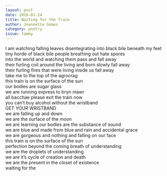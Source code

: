 ```yaml
---
layout: post 
date: 2016-01-24
title: Waiting for the Train
author: Jeannette Gomes
category: poetry
issue: tammy
---
```

I am watching falling leaves disentegrating into black bile beneath my feet  
tiny horde of black bile people breathing out hate spores   
into the world and watching them pass and fall away  
their furling coil around the living and born slowly fall away  
their furling fires that were living inside us fall away  
take me to the top of the agrocrag  
this train is on the surface of the sun  
our bodies are sugar glass  
we are running express to bryn mawr  
all bacchae please exit the train now  
you can’t buy alcohol without the wristband  
GET YOUR WRISTBAND  
we are falling up and down  
we are the surface of the moon  
we are learning our bodies are the substance of sound  
we are blue and made from blue and rain and accidental grace  
we are gorgeous and nothing and falling on our face  
this train is on the surface of the sun  
perfection beyond the coming breath of understanding  
we are the droplets of understanding  
we are it’s cycle of creation and death  
we are the present in the closet of existence  
waiting for the